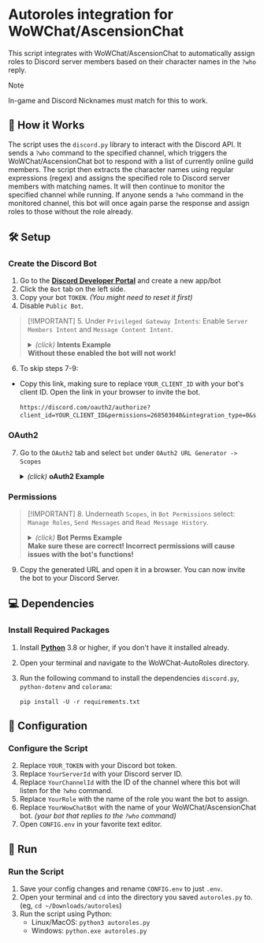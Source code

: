 # Autoroles integration for WoWChat/AscensionChat

This script integrates with WoWChat/AscensionChat to automatically assign roles to Discord server members based on their character names in the `?who` reply.

> [!NOTE]
> In-game and Discord Nicknames must match for this to work.

## 📖 How it Works

The script uses the `discord.py` library to interact with the Discord API. It sends a `?who` command to the specified channel, which triggers the WoWChat/AscensionChat bot to respond with a list of currently online guild members. The script then extracts the character names using regular expressions (regex) and assigns the specified role to Discord server members with matching names. It will then continue to monitor the specified channel while running. If anyone sends a `?who` command in the monitored channel, this bot will once again parse the response and assign roles to those without the role already.

## 🛠️ Setup

### Create the Discord Bot

1. Go to the [**Discord Developer Portal**](https://discord.com/developers/applications) and create a new app/bot
2. Click the `Bot` tab on the left side.
3. Copy your bot `TOKEN`. _(You might need to reset it first)_
4. Disable `Public Bot`.

> [!IMPORTANT] 5. Under `Privileged Gateway Intents`: Enable `Server Members Intent` and `Message Content Intent`.
> <br>
>
>   <details>
>   <summary><i>(click)</i> <b>Intents Example</b></summary>
>   <img src="images/1_intents.png" width="800"/>
>   </details>
> <b>Without these enabled the bot will not work!</b>

6. To skip steps 7-9:

- Copy this link, making sure to replace `YOUR_CLIENT_ID` with your bot's client ID. Open the link in your browser to invite the bot.

  ```https
  https://discord.com/oauth2/authorize?client_id=YOUR_CLIENT_ID&permissions=268503040&integration_type=0&scope=bot
  ```

### OAuth2

7. Go to the `OAuth2` tab and select `bot` under `OAuth2 URL Generator -> Scopes`

   <details>
   <summary><i>(click)</i> <b>oAuth2 Example</b></summary>
   <img src="images/2_oAuthGen.png" width="650"/>
   </details>

### Permissions

> [!IMPORTANT] 8. Underneath `Scopes`, in `Bot Permissions` select: `Manage Roles`, `Send Messages` and `Read Message History`.
> <br>
>
>   <details>
>   <summary><i>(click)</i> <b>Bot Perms Example</b></summary>
>   <img src="images/3_bot_perms.png" width="650"/>
>   </details>
> <b>Make sure these are correct! Incorrect permissions will cause issues with the bot's functions!</b>

9. Copy the generated URL and open it in a browser. You can now invite the bot to your Discord Server.

## 💻 Dependencies

### Install Required Packages

1. Install [**Python**](https://www.python.org/downloads/) 3.8 or higher, if you don't have it installed already.
2. Open your terminal and navigate to the WoWChat-AutoRoles directory.
3. Run the following command to install the dependencies `discord.py`, `python-dotenv` and `colorama`:

   ```terminal
   pip install -U -r requirements.txt
   ```

## 🔧 Configuration

### Configure the Script

2. Replace `YOUR_TOKEN` with your Discord bot token.
3. Replace `YourServerId` with your Discord server ID.
4. Replace `YourChannelId` with the ID of the channel where this bot will listen for the `?who` command.
5. Replace `YourRole` with the name of the role you want the bot to assign.
6. Replace `YourWowChatBot` with the name of your WoWChat/AscensionChat bot. _(your bot that replies to the `?who` command)_
1. Open `CONFIG.env` in your favorite text editor.

## 🚀 Run

### Run the Script

1. Save your config changes and rename `CONFIG.env` to just `.env`.
2. Open your terminal and `cd` into the directory you saved `autoroles.py` to. (eg, `cd ~/Downloads/autoroles`)
3. Run the script using Python:
   - Linux/MacOS: `python3 autoroles.py`
   - Windows: `python.exe autoroles.py`
